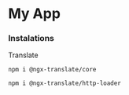 # My App

### Instalations

Translate

```
npm i @ngx-translate/core
```


```
npm i @ngx-translate/http-loader
```


```

```


```

```


```

```


```

```


```

```